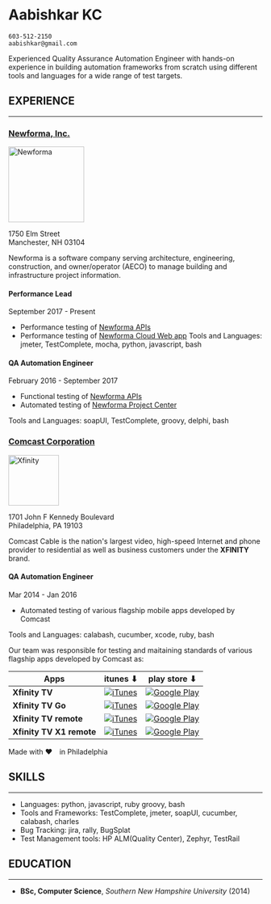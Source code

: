 # Aabishkar KC

    603-512-2150
    aabishkar@gmail.com

Experienced Quality Assurance Automation Engineer with hands-on experience in
building automation frameworks from scratch using different tools and languages
for a wide range of test targets.

## EXPERIENCE

---

### [Newforma, Inc.](https://www.newforma.com/)

<img src="https://3dn8bl2ovm9n3qkm9z6sccmm-wpengine.netdna-ssl.com/wp-content/uploads/2018/02/logo.svg" alt="Newforma" width="150" />

1750 Elm Street<br />Manchester, NH 03104

Newforma is a software company serving architecture, engineering, construction,
and owner/operator (AECO) to manage building and infrastructure project information.

#### Performance Lead

September 2017 - Present

* Performance testing of [Newforma APIs](https://developer.newforma.cloud/)
* Performance testing of [Newforma Cloud Web app](https://newforma.cloud/)
Tools and Languages: jmeter, TestComplete, mocha, python, javascript, bash

#### QA Automation Engineer

February 2016 - September 2017

* Functional testing of [Newforma APIs](https://developer.newforma.cloud/)
* Automated testing of [Newforma Project Center](https://www.newforma.com/products/project-center/)

Tools and Languages: soapUI, TestComplete, groovy, delphi, bash

### [Comcast Corporation](https://www.xfinity.com/)

<img src="https://polaris.xfinity.com/images/svgs/xfinity_logo.svg" alt="Xfinity" width="100" />

1701 John F Kennedy Boulevard<br />Philadelphia, PA 19103

Comcast Cable is the nation's largest video, high-speed Internet and phone
provider to residential as well as business customers under the __XFINITY__ brand.

#### QA Automation Engineer

Mar 2014 - Jan 2016

* Automated testing of various flagship mobile apps developed by Comcast

Tools and Languages: calabash, cucumber, xcode, ruby, bash

Our team was responsible for testing and maitaining standards of various
flagship apps developed by Comcast as:

| Apps                     | itunes ⬇                                                                                                                                                                | play store ⬇                                                                                                                                          |
|--------------------------|-------------------------------------------------------------------------------------------------------------------------------------------------------------------------|-------------------------------------------------------------------------------------------------------------------------------------------------------|
| __Xfinity TV__           | [![iTunes](https://images.apple.com/v/itunes/shared/social-links/a/images/itunes_icon_large.png)](https://itunes.apple.com/us/app/xfinity-tv/id731629156?mt=8)           | [![Google Play](https://www.gstatic.com/android/market_images/web/play_logo.png)](https://play.google.com/store/apps/details?id=com.xfinity.cloudtvr) |
| __Xfinity TV Go__        | [![iTunes](https://images.apple.com/v/itunes/shared/social-links/a/images/itunes_icon_large.png)](https://itunes.apple.com/us/app/xfinity-tv-go/id552293383?mt=8)        | [![Google Play](https://www.gstatic.com/android/market_images/web/play_logo.png)](https://play.google.com/store/apps/details?id=com.xfinity.playnow)  |
| __Xfinity TV remote__    | [![iTunes](https://images.apple.com/v/itunes/shared/social-links/a/images/itunes_icon_large.png)](https://itunes.apple.com/us/app/xfinity-tv-remote/id401629893?mt=8)    | [![Google Play](https://www.gstatic.com/android/market_images/web/play_logo.png)](https://play.google.com/store/apps/details?id=com.xfinity.tv)       |
| __Xfinity TV X1 remote__ | [![iTunes](https://images.apple.com/v/itunes/shared/social-links/a/images/itunes_icon_large.png)](https://itunes.apple.com/us/app/xfinity-tv-x1-remote/id527726789?mt=8) | [![Google Play](https://www.gstatic.com/android/market_images/web/play_logo.png)](https://play.google.com/store/apps/details?id=com.xfinity.remote)   |

Made with ❤️ in Philadelphia

## SKILLS

---

* Languages: python, javascript, ruby groovy, bash
* Tools and Frameworks: TestComplete, jmeter, soapUI, cucumber, calabash, charles
* Bug Tracking: jira, rally, BugSplat
* Test Management tools: HP ALM(Quality Center), Zephyr, TestRail

## EDUCATION

---

* **BSc, Computer Science**, _Southern New Hampshire University_ (2014)
